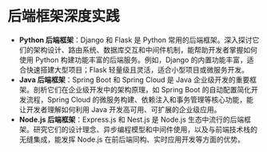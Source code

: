# 后端框架深度实践

- **Python 后端框架**：Django 和 Flask 是 Python 常用的后端框架。深入探讨它们的架构设计、路由系统、数据库交互和中间件机制，能帮助开发者掌握如何使用 Python 构建功能丰富的后端服务。例如，Django 的内置功能丰富，适合快速搭建大型项目；Flask 轻量级且灵活，适合小型项目或微服务开发。
- **Java 后端框架**：Spring Boot 和 Spring Cloud 是 Java 企业级开发的重要框架。剖析它们在企业级开发中的架构原理，如 Spring Boot 的自动配置简化开发流程，Spring Cloud 的微服务构建、依赖注入和事务管理等核心功能，能让开发者理解如何利用 Java 开发高可用、可扩展的企业级应用。
- **Node.js 后端框架**：Express.js 和 Nest.js 是 Node.js 生态中流行的后端框架。研究它们的设计理念、异步编程模型和中间件使用，以及与前端技术栈的无缝集成，能发挥 Node.js 在前后端同构、实时应用开发等方面的优势。
